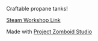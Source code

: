 Craftable propane tanks!

[Steam Workshop Link](https://steamcommunity.com/sharedfiles/filedetails/?id=3303100049)

Made with [Project Zomboid Studio](https://github.com/Konijima/project-zomboid-studio)
